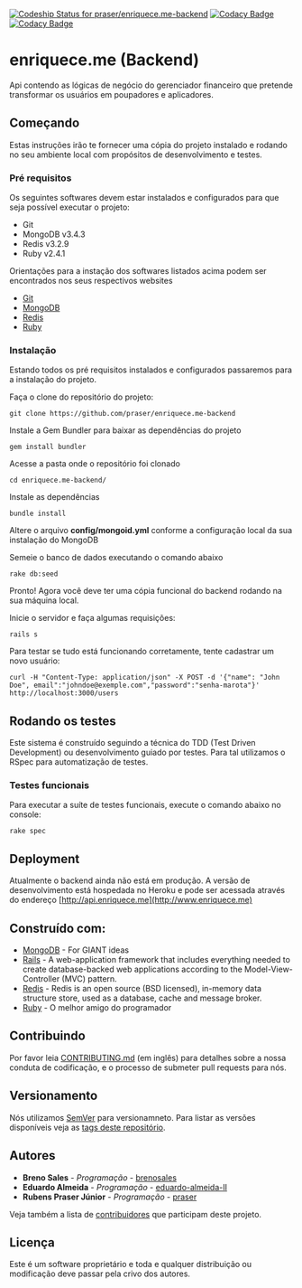[ ![Codeship Status for praser/enriquece.me-backend](https://app.codeship.com/projects/054d4810-5b6a-0135-8957-42a2e2f833d7/status?branch=master)](https://app.codeship.com/projects/237541) [![Codacy Badge](https://api.codacy.com/project/badge/Grade/f44e65b477b04b309d24557759ac7366)](https://www.codacy.com?utm_source=github.com&amp;utm_medium=referral&amp;utm_content=praser/enriquece.me-backend&amp;utm_campaign=Badge_Grade) [![Codacy Badge](https://api.codacy.com/project/badge/Coverage/f44e65b477b04b309d24557759ac7366)](https://www.codacy.com?utm_source=github.com&utm_medium=referral&utm_content=praser/enriquece.me-backend&utm_campaign=Badge_Coverage)

# enriquece.me (Backend)

Api contendo as lógicas de negócio do gerenciador financeiro que pretende transformar os usuários em poupadores e aplicadores.

## Começando

Estas instruções irão te fornecer uma cópia do projeto instalado e rodando no seu ambiente local com propósitos de desenvolvimento e testes.

### Pré requisitos

Os seguintes softwares devem estar instalados e configurados para que seja possível executar o projeto:

* Git
* MongoDB v3.4.3
* Redis v3.2.9
* Ruby v2.4.1

Orientações para a instação dos softwares listados acima podem ser encontrados nos seus respectivos websites

* [Git](https://git-scm.com/)
* [MongoDB](https://www.mongodb.com/)
* [Redis](https://redis.io/)
* [Ruby](https://www.ruby-lang.org)

### Instalação

Estando todos os pré requisitos instalados e configurados passaremos para a instalação do projeto.

Faça o clone do repositório do projeto:
```
git clone https://github.com/praser/enriquece.me-backend
```

Instale a Gem Bundler para baixar as dependências do projeto
```
gem install bundler
```

Acesse a pasta onde o repositório foi clonado
```
cd enriquece.me-backend/
```

Instale as dependências
```
bundle install
```

Altere o arquivo __config/mongoid.yml__ conforme a configuração local da sua instalação do MongoDB

Semeie o banco de dados executando o comando abaixo
```
rake db:seed
```

Pronto! Agora você deve ter uma cópia funcional do backend rodando na sua máquina local.

Inicie o servidor e faça algumas requisições:
```
rails s
```

Para testar se tudo está funcionando corretamente, tente cadastrar um novo usuário:

```
curl -H "Content-Type: application/json" -X POST -d '{"name": "John Doe", email":"johndoe@exemple.com","password":"senha-marota"}' http://localhost:3000/users
```

## Rodando os testes

Este sistema é construído seguindo a técnica do TDD (Test Driven Development) ou desenvolvimento guiado por testes. Para tal utilizamos o RSpec para automatização de testes.

### Testes funcionais

Para executar a suíte de testes funcionais, execute o comando abaixo no console:
```
rake spec
```

## Deployment

Atualmente o backend ainda não está em produção. A versão de desenvolvimento está hospedada no Heroku e pode ser acessada através do endereço [http://api.enriquece.me](http://www.enriquece.me)

## Construído com:

* [MongoDB](https://www.mongodb.com/) - For GIANT ideas
* [Rails](http://rubyonrails.org/) - A web-application framework that includes everything needed to create database-backed web applications according to the Model-View-Controller (MVC) pattern.
* [Redis](https://redis.io/) - Redis is an open source (BSD licensed), in-memory data structure store, used as a database, cache and message broker.
* [Ruby](https://www.ruby-lang.org/) - O melhor amigo do programador

## Contribuindo

Por favor leia [CONTRIBUTING.md](https://gist.github.com/PurpleBooth/b24679402957c63ec426) (em inglês) para detalhes sobre a nossa conduta de codificação, e o processo de submeter pull requests para nós.

## Versionamento

Nós utilizamos [SemVer](http://semver.org/) para versionamneto. Para listar as versões disponíveis veja as [tags deste repositório](https://github.com/praser/enriquece.me-backend/tags). 

## Autores

* **Breno Sales** - *Programação* - [brenosales](https://github.com/brenosales)
* **Eduardo Almeida** - *Programação* - [eduardo-almeida-II](https://github.com/eduardo-almeida-II)
* **Rubens Praser Júnior** - *Programação* - [praser](https://github.com/praser)

Veja também a lista de [contribuidores](https://github.com/praser/enriquece.me-backend/graphs/contributors) que participam deste projeto.

## Licença

Este é um software proprietário e toda e qualquer distribuição ou modificação deve passar pela crivo dos autores.